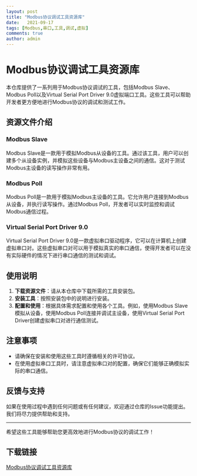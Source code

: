 ```yaml
---
layout: post
title: "Modbus协议调试工具资源库"
date:   2021-09-17
tags: [Modbus,串口,工具,调试,虚拟]
comments: true
author: admin
---
```

# Modbus协议调试工具资源库

本仓库提供了一系列用于Modbus协议调试的工具，包括Modbus Slave、Modbus Poll以及Virtual Serial Port Driver 9.0虚拟端口工具。这些工具可以帮助开发者更方便地进行Modbus协议的调试和测试工作。

## 资源文件介绍

### Modbus Slave
Modbus Slave是一款用于模拟Modbus从设备的工具。通过该工具，用户可以创建多个从设备实例，并模拟这些设备与Modbus主设备之间的通信。这对于测试Modbus主设备的读写操作非常有用。

### Modbus Poll
Modbus Poll是一款用于模拟Modbus主设备的工具。它允许用户连接到Modbus从设备，并执行读写操作。通过Modbus Poll，开发者可以实时监控和调试Modbus通信过程。

### Virtual Serial Port Driver 9.0
Virtual Serial Port Driver 9.0是一款虚拟串口驱动程序，它可以在计算机上创建虚拟串口对。这些虚拟串口对可以用于模拟真实的串口通信，使得开发者可以在没有实际硬件的情况下进行串口通信的测试和调试。

## 使用说明

1. **下载资源文件**：请从本仓库中下载所需的工具安装包。
2. **安装工具**：按照安装包中的说明进行安装。
3. **配置和使用**：根据具体需求配置和使用各个工具。例如，使用Modbus Slave模拟从设备，使用Modbus Poll连接并调试主设备，使用Virtual Serial Port Driver创建虚拟串口对进行通信测试。

## 注意事项

- 请确保在安装和使用这些工具时遵循相关的许可协议。
- 在使用虚拟串口工具时，请注意虚拟串口对的配置，确保它们能够正确模拟实际的串口通信。

## 反馈与支持

如果在使用过程中遇到任何问题或有任何建议，欢迎通过仓库的Issue功能提出。我们将尽力提供帮助和支持。

---

希望这些工具能够帮助您更高效地进行Modbus协议的调试工作！

## 下载链接

[Modbus协议调试工具资源库](https://pan.quark.cn/s/9b08170a7574)
